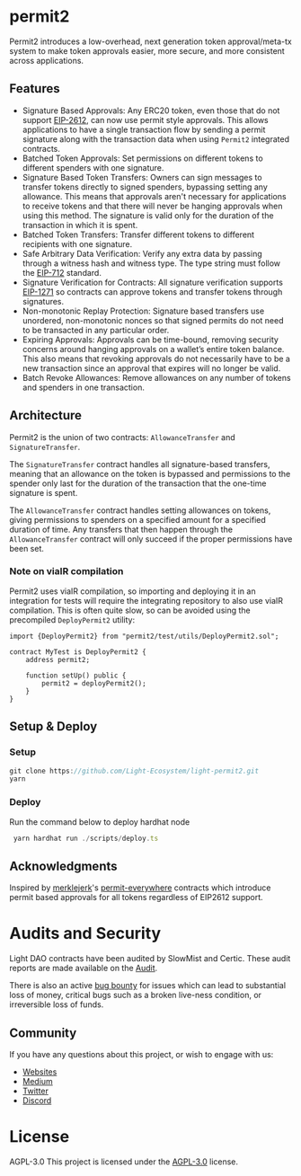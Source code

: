# permit2

Permit2 introduces a low-overhead, next generation token approval/meta-tx system to make token approvals easier, more secure, and more consistent across applications.

## Features

- Signature Based Approvals: Any ERC20 token, even those that do not support [EIP-2612](https://eips.ethereum.org/EIPS/eip-2612), can now use permit style approvals. This allows applications to have a single transaction flow by sending a permit signature along with the transaction data when using `Permit2` integrated contracts.
- Batched Token Approvals: Set permissions on different tokens to different spenders with one signature.
- Signature Based Token Transfers: Owners can sign messages to transfer tokens directly to signed spenders, bypassing setting any allowance. This means that approvals aren't necessary for applications to receive tokens and that there will never be hanging approvals when using this method. The signature is valid only for the duration of the transaction in which it is spent.
- Batched Token Transfers: Transfer different tokens to different recipients with one signature.
- Safe Arbitrary Data Verification: Verify any extra data by passing through a witness hash and witness type. The type string must follow the [EIP-712](https://eips.ethereum.org/EIPS/eip-712) standard.
- Signature Verification for Contracts: All signature verification supports [EIP-1271](https://eips.ethereum.org/EIPS/eip-1271) so contracts can approve tokens and transfer tokens through signatures.
- Non-monotonic Replay Protection: Signature based transfers use unordered, non-monotonic nonces so that signed permits do not need to be transacted in any particular order.
- Expiring Approvals: Approvals can be time-bound, removing security concerns around hanging approvals on a wallet’s entire token balance. This also means that revoking approvals do not necessarily have to be a new transaction since an approval that expires will no longer be valid.
- Batch Revoke Allowances: Remove allowances on any number of tokens and spenders in one transaction.

## Architecture

Permit2 is the union of two contracts: `AllowanceTransfer` and `SignatureTransfer`.

The `SignatureTransfer` contract handles all signature-based transfers, meaning that an allowance on the token is bypassed and permissions to the spender only last for the duration of the transaction that the one-time signature is spent.

The `AllowanceTransfer` contract handles setting allowances on tokens, giving permissions to spenders on a specified amount for a specified duration of time. Any transfers that then happen through the `AllowanceTransfer` contract will only succeed if the proper permissions have been set.

### Note on viaIR compilation

Permit2 uses viaIR compilation, so importing and deploying it in an integration for tests will require the integrating repository to also use viaIR compilation. This is often quite slow, so can be avoided using the precompiled `DeployPermit2` utility:

```Plaintext
import {DeployPermit2} from "permit2/test/utils/DeployPermit2.sol";

contract MyTest is DeployPermit2 {
    address permit2;

    function setUp() public {
        permit2 = deployPermit2();
    }
}
```

## Setup & Deploy

### Setup

```TypeScript
git clone https://github.com/Light-Ecosystem/light-permit2.git
yarn
```

### Deploy

Run the command below to deploy hardhat node

```TypeScript
 yarn hardhat run ./scripts/deploy.ts
```

## Acknowledgments

Inspired by [merklejerk](https://github.com/merklejerk)'s [permit-everywhere](https://github.com/merklejerk/permit-everywhere) contracts which introduce permit based approvals for all tokens regardless of EIP2612 support.

# Audits and Security

Light DAO contracts have been audited by  SlowMist and Certic. These audit reports are made available on the [Audit](https://github.com/Light-Ecosystem/light-dao/tree/main/audit).

There is also an active [bug bounty](https://static.hope.money/bug-bounty.html) for issues which can lead to substantial loss of money, critical bugs such as a broken live-ness condition, or irreversible loss of funds.

## Community

If you have any questions about this project, or wish to engage with us:

- [Websites](https://hope.money/)
- [Medium](https://hope-ecosystem.medium.com/)
- [Twitter](https://twitter.com/hope_ecosystem)
- [Discord](https://discord.com/invite/hope-ecosystem)

# License
AGPL-3.0
This project is licensed under the [AGPL-3.0](LICENSE) license.